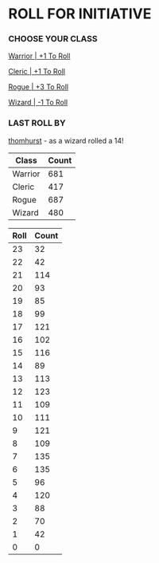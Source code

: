 # ROLL FOR INITIATIVE
### CHOOSE YOUR CLASS

[Warrior | +1 To Roll](https://github.com/benjaminsampica/benjaminsampica/issues/new?title=roll%7Cwarrior&body=Just+click+%27Submit+new+issue%27.)

[Cleric | +1 To Roll](https://github.com/benjaminsampica/benjaminsampica/issues/new?title=roll%7Ccleric&body=Just+click+%27Submit+new+issue%27.)

[Rogue | +3 To Roll](https://github.com/benjaminsampica/benjaminsampica/issues/new?title=roll%7Crogue&body=Just+click+%27Submit+new+issue%27.)

[Wizard | -1 To Roll](https://github.com/benjaminsampica/benjaminsampica/issues/new?title=roll%7Cwizard&body=Just+click+%27Submit+new+issue%27.)
### LAST ROLL BY
[thomhurst](https://www.github.com/thomhurst) - as a wizard rolled a 14!

|Class|Count|
|-|-|
|Warrior|681|
|Cleric|417|
|Rogue|687|
|Wizard|480|

|Roll|Count|
|-|-|
|23|32
|22|42
|21|114
|20|93
|19|85
|18|99
|17|121
|16|102
|15|116
|14|89
|13|113
|12|123
|11|109
|10|111
|9|121
|8|109
|7|135
|6|135
|5|96
|4|120
|3|88
|2|70
|1|42
|0|0
